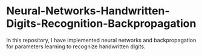 # Neural-Networks-Handwritten-Digits-Recognition-Backpropagation
In this repository, I have implemented neural networks and backpropagation for parameters learning to recognize handwritten digits.
